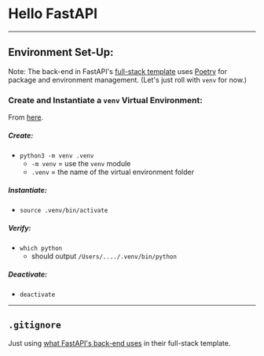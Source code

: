 # Hello FastAPI

---

## Environment Set-Up:

Note: The back-end in FastAPI's [full-stack template](https://fastapi.tiangolo.com/project-generation/) uses [Poetry](https://python-poetry.org) for package and environment management. (Let's just roll with `venv` for now.)

### Create and Instantiate a `venv` Virtual Environment:

From [here](https://packaging.python.org/en/latest/guides/installing-using-pip-and-virtual-environments/).

##### Create:

* `python3 -m venv .venv`
  * `-m venv` = use the `venv` module
  * `.venv` = the name of the virtual environment folder

##### Instantiate:

* `source .venv/bin/activate`

##### Verify:

* `which python`
  * should output `/Users/..../.venv/bin/python`

##### Deactivate:

* `deactivate`

---

## `.gitignore`

Just using [what FastAPI's back-end uses](https://github.com/tiangolo/full-stack-fastapi-template/blob/master/backend/.gitignore) in their full-stack template.

